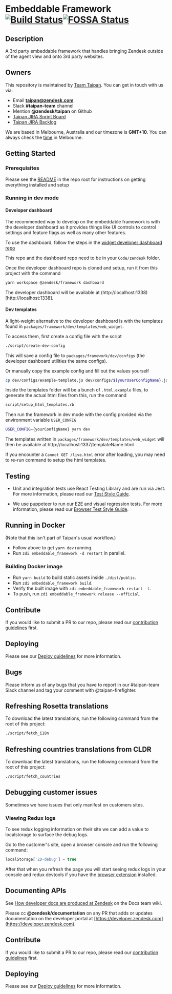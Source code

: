 # Embeddable Framework [![Build Status](https://github.com/zendesk/embeddable_framework/workflows/repo-checks/badge.svg)](https://github.com/zendesk/embeddable_framework/workflows/repo-checks/badge.svg)[![FOSSA Status](https://app.fossa.io/api/projects/custom%2B4071%2Fgit%40github.com%3Azendesk%2Fembeddable_framework.git.svg?type=shield)](https://app.fossa.io/projects/custom%2B4071%2Fgit%40github.com%3Azendesk%2Fembeddable_framework.git?ref=badge_shield)

## Description

A 3rd party embeddable framework that handles bringing Zendesk outside of the agent view and onto 3rd party websites.

## Owners

This repository is maintained by [Team Taipan](https://zendesk.atlassian.net/wiki/pages/viewpage.action?pageId=86114732). You can get in touch with us via:

- Email **taipan@zendesk.com**
- Slack **#taipan-team** channel
- Mention **@zendesk/taipan** on Github
- [Taipan JIRA Sprint Board](https://zendesk.atlassian.net/jira/software/projects/EWW/boards/1270)
- [Taipan JIRA Backlog](https://zendesk.atlassian.net/jira/software/projects/EWW/boards/1270/backlog)

We are based in Melbourne, Australia and our timezone is **GMT+10**. You can always check the [time](http://time.is/Melbourne) in Melbourne.

## Getting Started

### Prerequisites

Please see the [README](/README.md) in the repo root for instructions on getting everything installed and setup

### Running in dev mode

#### Developer dashboard

The recommended way to develop on the embeddable framework is with the developer dashboard as it provides things like UI controls to control settings and feature flags as well as many other features.

To use the dashboard, follow the steps in the [widget developer dashboard repo](https://github.com/zendesk/widget-developer-dashboard)

This repo and the dashboard repo need to be in your `Code/zendesk` folder.

Once the developer dashboard repo is cloned and setup, run it from this project with the command

```sh
yarn workspace @zendesk/framework dashboard
```

The developer dashboard will be available at (http://localhost:1338)[http://localhost:1338].

#### Dev templates

A light-weight alternative to the developer dashboard is with the templates found in `packages/framework/dev/templates/web_widget`.

To access them, first create a config file with the script

```bash
./script/create-dev-config
```

This will save a config file to `packages/framework/dev/configs` (the developer dashboard utilities the same configs).

Or manually copy the example config and fill out the values yourself

```bash
cp dev/configs/example-template.js dev/configs/${yourUserConfigName}.js
```

Inside the templates folder will be a bunch of `.html.example` files, to generate the actual html files from this, run the command

```bash
script/setup_html_templates.rb
```

Then run the framework in dev mode with the config provided via the environment variable `USER_CONFIG`

```bash
USER_CONFIG={yourConfigName} yarn dev
```

The templates written in `packages/framework/dev/templates/web_widget` will then be available at http://localhost:1337/templateName.html

If you encounter a `Cannot GET /live.html` error after loading, you may need to re-run command to setup the html templates.

## Testing

- Unit and integration tests use React Testing Library and are run via Jest. For more information, please
  read our [Test Style Guide](./TEST_STYLE.md).

- We use puppeteer to run our E2E and visual regression tests. For more information, please read our [Browser Test Style Guide](./BROWSER_TEST_STYLE.md).

## Running in Docker

(Note that this isn't part of Taipan's usual workflow.)

- Follow above to get `yarn dev` running.
- Run `zdi embeddable_framework -d restart` in parallel.

### Building Docker image

- Run `yarn build` to build static assets inside `./dist/public`.
- Run `zdi embeddable_framework build`.
- Verify the built image with `zdi embeddable_framework restart -l`.
- To push, run `zdi embeddable_framework release --official`.

## Contribute

If you would like to submit a PR to our repo, please read our [contribution guidelines](CONTRIBUTING.md) first.

## Deploying

Please see our [Deploy guidelines](https://github.com/zendesk/embeddable_framework/blob/master/DEPLOY.md) for more information.

## Bugs

Please inform us of any bugs that you have to report in our #taipan-team Slack channel and tag your comment with @taipan-firefighter.

## Refreshing Rosetta translations

To download the latest translations, run the following command from the root of this project:

```bash
./script/fetch_i18n
```

## Refreshing countries translations from CLDR

To download the latest translations, run the following command from the root of this project:

```bash
./script/fetch_countries
```

## Debugging customer issues

Sometimes we have issues that only manifest on customers sites.

### Viewing Redux logs

To see redux logging information on their site we can add a value to localstorage to surface the debug logs.

Go to the customer's site, open a browser console and run the following command:

```js
localStorage['ZD-debug'] = true
```

After that when you refresh the page you will start seeing redux logs in your console and redux devtools if you have the [browser extension](https://github.com/zalmoxisus/redux-devtools-extension) installed.

## Documenting APIs

See <a href="https://zendesk.atlassian.net/wiki/spaces/DOC/pages/641704628/How+developer+docs+are+produced+at+Zendesk" target="_blank">How developer docs are produced at Zendesk</a> on the Docs team wiki.

Please cc **@zendesk/documentation** on any PR that adds or updates documentation on the developer portal at [https://developer.zendesk.com](https://developer.zendesk.com).

## Contribute

If you would like to submit a PR to our repo, please read our [contribution guidelines](CONTRIBUTING.md) first.

## Deploying

Please see our [Deploy guidelines](https://github.com/zendesk/embeddable_framework/blob/master/DEPLOY.md) for more information.
